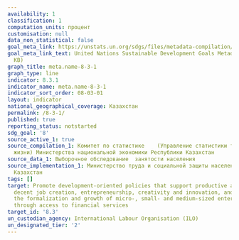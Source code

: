 ```yaml
---
availability: 1
classification: 1
computation_units: процент
customisation: null
data_non_statistical: false
goal_meta_link: https://unstats.un.org/sdgs/files/metadata-compilation/Metadata-Goal-8.pdf
goal_meta_link_text: United Nations Sustainable Development Goals Metadata (PDF 231
  KB)
graph_title: meta.name-8-3-1
graph_type: line
indicator: 8.3.1
indicator_name: meta.name-8-3-1
indicator_sort_order: 08-03-01
layout: indicator
national_geographical_coverage: Казахстан
permalink: /8-3-1/
published: true
reporting_status: notstarted
sdg_goal: '8'
source_active_1: true
source_compilation_1: Комитет по статистике    (Управление статистики труда и уровня
  жизни) Министерства национальной экономики Республики Казахстан
source_data_1: Выборочное обследование  занятости населения
source_implementation_1: Министерство труда и социальной защиты населения Республики
  Казахстан
tags: []
target: Promote development-oriented policies that support productive activities,
  decent job creation, entrepreneurship, creativity and innovation, and encourage
  the formalization and growth of micro-, small- and medium-sized enterprises, including
  through access to financial services
target_id: '8.3'
un_custodian_agency: International Labour Organisation (ILO)
un_designated_tier: '2'
---
```

